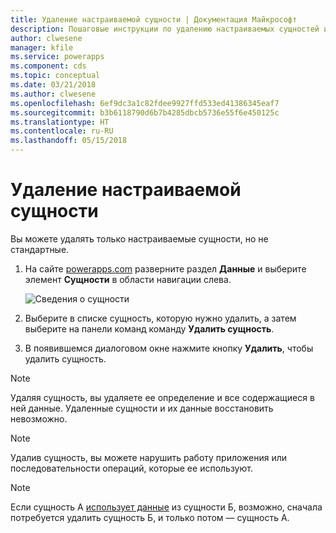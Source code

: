 ```yaml
---
title: Удаление настраиваемой сущности | Документация Майкрософт
description: Пошаговые инструкции по удалению настраиваемых сущностей и очистке всех данных в PowerApps.
author: clwesene
manager: kfile
ms.service: powerapps
ms.component: cds
ms.topic: conceptual
ms.date: 03/21/2018
ms.author: clwesene
ms.openlocfilehash: 6ef9dc3a1c82fdee9927ffd533ed41386345eaf7
ms.sourcegitcommit: b3b6118790d6b7b4285dbcb5736e55f6e450125c
ms.translationtype: HT
ms.contentlocale: ru-RU
ms.lasthandoff: 05/15/2018
---
```

# <a name="delete-a-custom-entity"></a>Удаление настраиваемой сущности
Вы можете удалять только настраиваемые сущности, но не стандартные.

1. На сайте [powerapps.com](https://web.powerapps.com) разверните раздел **Данные** и выберите элемент **Сущности** в области навигации слева.

    ![Сведения о сущности](./media/data-platform-cds-create-entity/entitylist.png "Список сущностей")

2. Выберите в списке сущность, которую нужно удалить, а затем выберите на панели команд команду **Удалить сущность**.

3. В появившемся диалоговом окне нажмите кнопку **Удалить**, чтобы удалить сущность.

>[!NOTE]
>Удаляя сущность, вы удаляете ее определение и все содержащиеся в ней данные. Удаленные сущности и их данные восстановить невозможно.

>[!NOTE]
>Удалив сущность, вы можете нарушить работу приложения или последовательности операций, которые ее используют.

>[!NOTE]
>Если сущность А [использует данные](data-platform-entity-lookup.md) из сущности Б, возможно, сначала потребуется удалить сущность Б, и только потом — сущность A.

